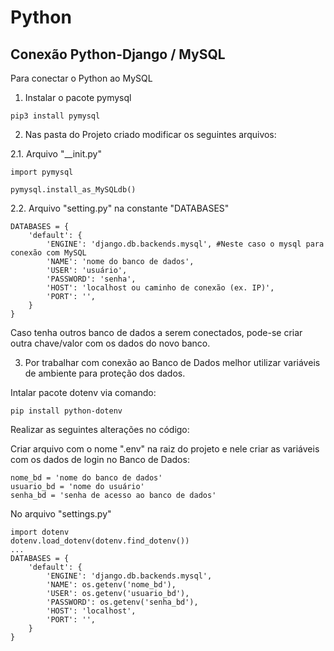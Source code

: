 # Python

## Conexão Python-Django / MySQL

Para conectar o Python ao MySQL      

 1. Instalar o pacote pymysql
```
pip3 install pymysql
```
2. Nas pasta do Projeto criado modificar os seguintes arquivos: 

2.1. Arquivo "__init.py"
```
import pymysql

pymysql.install_as_MySQLdb()
```

2.2. Arquivo "setting.py" na constante "DATABASES"
```
DATABASES = {
    'default': {
        'ENGINE': 'django.db.backends.mysql', #Neste caso o mysql para conexão com MySQL
        'NAME': 'nome do banco de dados',
        'USER': 'usuário',
        'PASSWORD': 'senha',
        'HOST': 'localhost ou caminho de conexão (ex. IP)',
        'PORT': '',
    }
}
```
Caso tenha outros banco de dados a serem conectados, pode-se criar outra chave/valor com os dados do novo banco.

3. Por trabalhar com conexão ao Banco de Dados melhor utilizar variáveis de ambiente para proteção dos dados.

Intalar pacote dotenv via comando:
```
pip install python-dotenv
```

Realizar as seguintes alterações no código:

Criar arquivo com o nome ".env" na raiz do projeto e nele criar as variáveis com os dados de login no Banco de Dados:
```
nome_bd = 'nome do banco de dados'
usuario_bd = 'nome do usuário'
senha_bd = 'senha de acesso ao banco de dados'
```

No arquivo "settings.py"
```
import dotenv
dotenv.load_dotenv(dotenv.find_dotenv())
...
DATABASES = {
    'default': {
        'ENGINE': 'django.db.backends.mysql',
        'NAME': os.getenv('nome_bd'),
        'USER': os.getenv('usuario_bd'),
        'PASSWORD': os.getenv('senha_bd'),
        'HOST': 'localhost',
        'PORT': '',
    }
}
